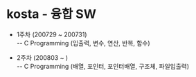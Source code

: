 # kosta - 융합 SW

- 1주차 (200729 ~ 200731)<br>
	-- C Programming (입출력, 변수, 연산, 반복, 함수)
	
- 2주차 (200803 ~ )<br>
 	-- C Programming (배열, 포인터, 포인터배열, 구조체, 파일입출력)